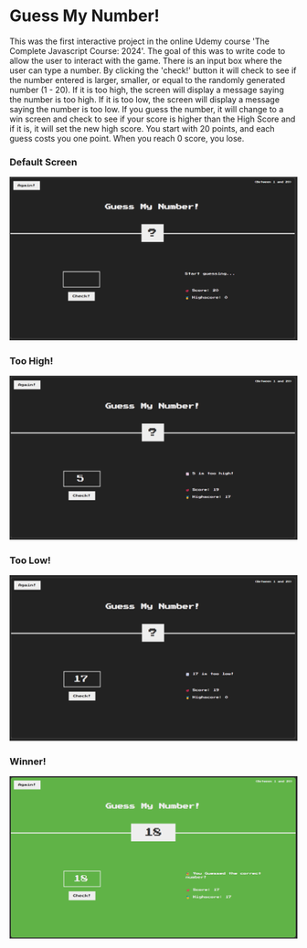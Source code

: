 # Guess My Number!

This was the first interactive project in the online Udemy course 'The Complete Javascript Course: 2024'. The goal of this was to write code to allow the user to interact with the game. There is an input box where the user can type a number. By clicking the 'check!' button it will check to see if the number entered is larger, smaller, or equal to the randomly generated number (1 - 20). If it is too high, the screen will display a message saying the number is too high. If it is too low, the screen will display a message saying the number is too low. If you guess the number, it will change to a win screen and check to see if your score is higher than the High Score and if it is, it will set the new high score. You start with 20 points, and each guess costs you one point. When you reach 0 score, you lose.

### Default Screen

![default](default-screen.png)

### Too High!

![tooHigh](too-high.png)

### Too Low!

![tooLow](too-low.png)

### Winner!

![win](win-screen.png)
